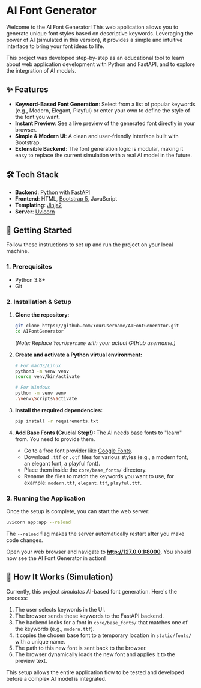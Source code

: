 # AI Font Generator

Welcome to the AI Font Generator! This web application allows you to generate unique font styles based on descriptive keywords. Leveraging the power of AI (simulated in this version), it provides a simple and intuitive interface to bring your font ideas to life.

This project was developed step-by-step as an educational tool to learn about web application development with Python and FastAPI, and to explore the integration of AI models.

## ✨ Features

-   **Keyword-Based Font Generation**: Select from a list of popular keywords (e.g., Modern, Elegant, Playful) or enter your own to define the style of the font you want.
-   **Instant Preview**: See a live preview of the generated font directly in your browser.
-   **Simple & Modern UI**: A clean and user-friendly interface built with Bootstrap.
-   **Extensible Backend**: The font generation logic is modular, making it easy to replace the current simulation with a real AI model in the future.

## 🛠️ Tech Stack

-   **Backend**: [Python](https://www.python.org/) with [FastAPI](https://fastapi.tiangolo.com/)
-   **Frontend**: HTML, [Bootstrap 5](https://getbootstrap.com/), JavaScript
-   **Templating**: [Jinja2](https://jinja.palletsprojects.com/)
-   **Server**: [Uvicorn](https://www.uvicorn.org/)

## 🚀 Getting Started

Follow these instructions to set up and run the project on your local machine.

### 1. Prerequisites

-   Python 3.8+
-   Git

### 2. Installation & Setup

1.  **Clone the repository:**
    ```bash
    git clone https://github.com/YourUsername/AIFontGenerator.git
    cd AIFontGenerator
    ```
    *(Note: Replace `YourUsername` with your actual GitHub username.)*

2.  **Create and activate a Python virtual environment:**
    ```bash
    # For macOS/Linux
    python3 -m venv venv
    source venv/bin/activate

    # For Windows
    python -m venv venv
    .\venv\Scripts\activate
    ```

3.  **Install the required dependencies:**
    ```bash
    pip install -r requirements.txt
    ```

4.  **Add Base Fonts (Crucial Step!):**
    The AI needs base fonts to "learn" from. You need to provide them.
    -   Go to a free font provider like [Google Fonts](https://fonts.google.com/).
    -   Download `.ttf` or `.otf` files for various styles (e.g., a modern font, an elegant font, a playful font).
    -   Place them inside the `core/base_fonts/` directory.
    -   Rename the files to match the keywords you want to use, for example: `modern.ttf`, `elegant.ttf`, `playful.ttf`.

### 3. Running the Application

Once the setup is complete, you can start the web server:

```bash
uvicorn app:app --reload
```

The `--reload` flag makes the server automatically restart after you make code changes.

Open your web browser and navigate to **http://127.0.0.1:8000**. You should now see the AI Font Generator in action!

## 📝 How It Works (Simulation)

Currently, this project *simulates* AI-based font generation. Here's the process:
1.  The user selects keywords in the UI.
2.  The browser sends these keywords to the FastAPI backend.
3.  The backend looks for a font in `core/base_fonts/` that matches one of the keywords (e.g., `modern.ttf`).
4.  It copies the chosen base font to a temporary location in `static/fonts/` with a unique name.
5.  The path to this new font is sent back to the browser.
6.  The browser dynamically loads the new font and applies it to the preview text.

This setup allows the entire application flow to be tested and developed before a complex AI model is integrated.
